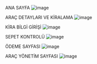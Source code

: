 ANA SAYFA
![image](https://user-images.githubusercontent.com/193318/113637408-32a9cf80-967d-11eb-8522-33c5c1eb58ff.png)

ARAÇ DETAYLARI VE KİRALAMA
![image](https://user-images.githubusercontent.com/193318/113637468-540abb80-967d-11eb-8ee3-a0fc48b5dd93.png)

KİRA BİLGİ GİRİŞİ
![image](https://user-images.githubusercontent.com/193318/113637508-6ab11280-967d-11eb-9312-5f36fcdb51e9.png)

SEPET KONTROLÜ
![image](https://user-images.githubusercontent.com/193318/113637549-83b9c380-967d-11eb-9b9b-6cdaf43fdcd7.png)

ÖDEME SAYFASI
![image](https://user-images.githubusercontent.com/193318/113637580-9a601a80-967d-11eb-8723-656c70bb37e1.png)

ARAÇ YÖNETİM SAYFASI
![image](https://user-images.githubusercontent.com/193318/113637630-bbc10680-967d-11eb-8243-736b66ea3c6c.png)
